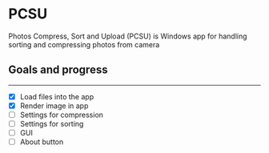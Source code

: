 # PCSU

Photos Compress, Sort and Upload (PCSU) is Windows app for handling sorting and compressing photos from camera

## Goals and progress

------

- [x] Load files into the app
- [x] Render image in app
- [ ] Settings for compression
- [ ] Settings for sorting
- [ ] GUI
- [ ] About button